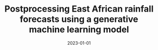 ---
title: "Postprocessing East African rainfall forecasts using a generative machine learning model"
collection: publications
category: manuscripts
permalink: /publication/2023-01-01-postprocessing
excerpt: 'This paper presents a generative machine learning approach for postprocessing East African rainfall forecasts.'
date: 2023-01-01
venue: 'Journal of Advances in Modeling Earth Systems'
citation: 'Antonio B, McRae ATT, MacLeod D, Cooper FC, Marsham J, Aitchison L, Palmer TN, Watson PAG. (2023). &quot;Postprocessing East African rainfall forecasts using a generative machine learning model.&quot; <i>Journal of Advances in Modeling Earth Systems</i>.'
--- 